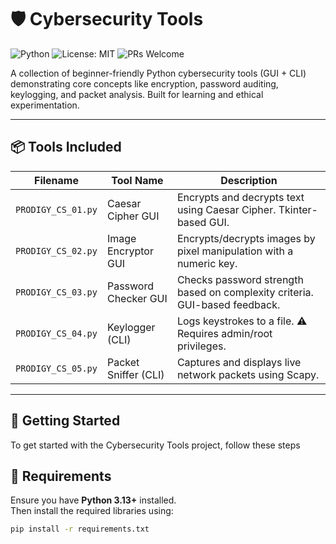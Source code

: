 # 🛡️ Cybersecurity Tools

![Python](https://img.shields.io/badge/Python-3.13-blue?logo=python)
![License: MIT](https://img.shields.io/badge/License-MIT-yellow.svg)
![PRs Welcome](https://img.shields.io/badge/PRs-welcome-brightgreen.svg)

A collection of beginner-friendly Python cybersecurity tools (GUI + CLI) demonstrating core concepts like encryption, password auditing, keylogging, and packet analysis. Built for learning and ethical experimentation.

---

## 📦 Tools Included

| Filename             | Tool Name             | Description                                                                 |
|----------------------|------------------------|-----------------------------------------------------------------------------|
| `PRODIGY_CS_01.py`   | Caesar Cipher GUI      | Encrypts and decrypts text using Caesar Cipher. Tkinter-based GUI.         |
| `PRODIGY_CS_02.py`   | Image Encryptor GUI    | Encrypts/decrypts images by pixel manipulation with a numeric key.         |
| `PRODIGY_CS_03.py`   | Password Checker GUI   | Checks password strength based on complexity criteria. GUI-based feedback. |
| `PRODIGY_CS_04.py`   | Keylogger (CLI)        | Logs keystrokes to a file. ⚠️ Requires admin/root privileges.              |
| `PRODIGY_CS_05.py`   | Packet Sniffer (CLI)   | Captures and displays live network packets using Scapy.                    |

---

## 🚀 Getting Started
To get started with the Cybersecurity Tools project, follow these steps

## 🔧 Requirements

Ensure you have **Python 3.13+** installed.  
Then install the required libraries using:

```bash
pip install -r requirements.txt
